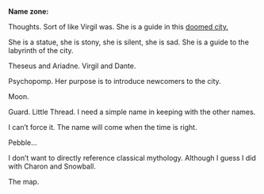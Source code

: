 **Name zone:**

Thoughts. Sort of like Virgil was. She is a guide in this [doomed city.](/p/10e73639c05f4ed1bc3262e2e8d8296c)

She is a statue, she is stony, she is silent, she is sad. She is a guide to the labyrinth of the city.

Theseus and Ariadne. Virgil and Dante.

Psychopomp. Her purpose is to introduce newcomers to the city.

Moon.

Guard. Little Thread. I need a simple name in keeping with the other names.

I can’t force it. The name will come when the time is right.

Pebble…

I don’t want to directly reference classical mythology. Although I guess I did with Charon and Snowball.

The map.
